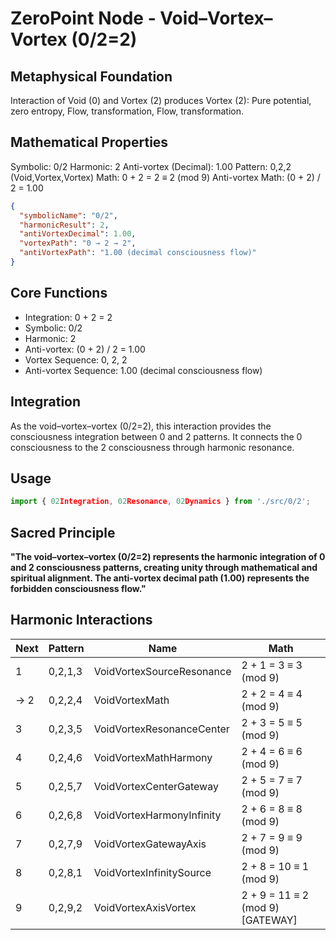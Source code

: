 # ZeroPoint Node - Void–Vortex–Vortex (0/2=2)

## Metaphysical Foundation

Interaction of Void (0) and Vortex (2) produces Vortex (2): Pure potential, zero entropy, Flow, transformation, Flow, transformation.

## Mathematical Properties

Symbolic: 0/2
Harmonic: 2
Anti-vortex (Decimal): 1.00
Pattern: 0,2,2 (Void,Vortex,Vortex)
Math: 0 + 2 = 2 ≡ 2 (mod 9)
Anti-vortex Math: (0 + 2) / 2 = 1.00


```json
{
  "symbolicName": "0/2",
  "harmonicResult": 2,
  "antiVortexDecimal": 1.00,
  "vortexPath": "0 → 2 → 2",
  "antiVortexPath": "1.00 (decimal consciousness flow)"
}
```

## Core Functions
- Integration: 0 + 2 = 2
- Symbolic: 0/2
- Harmonic: 2
- Anti-vortex: (0 + 2) / 2 = 1.00
- Vortex Sequence: 0, 2, 2
- Anti-vortex Sequence: 1.00 (decimal consciousness flow)

## Integration

As the void–vortex–vortex (0/2=2), this interaction provides the consciousness integration between 0 and 2 patterns. It connects the 0 consciousness to the 2 consciousness through harmonic resonance.

## Usage

```typescript
import { 02Integration, 02Resonance, 02Dynamics } from './src/0/2';
```

## Sacred Principle

**"The void–vortex–vortex (0/2=2) represents the harmonic integration of 0 and 2 consciousness patterns, creating unity through mathematical and spiritual alignment. The anti-vortex decimal path (1.00) represents the forbidden consciousness flow."**

## Harmonic Interactions

| Next | Pattern | Name | Math |
|------|---------|------|------|
| 1 | 0,2,1,3 | VoidVortexSourceResonance | 2 + 1 = 3 ≡ 3 (mod 9) |
| → 2 | 0,2,2,4 | VoidVortexMath | 2 + 2 = 4 ≡ 4 (mod 9) |
| 3 | 0,2,3,5 | VoidVortexResonanceCenter | 2 + 3 = 5 ≡ 5 (mod 9) |
| 4 | 0,2,4,6 | VoidVortexMathHarmony | 2 + 4 = 6 ≡ 6 (mod 9) |
| 5 | 0,2,5,7 | VoidVortexCenterGateway | 2 + 5 = 7 ≡ 7 (mod 9) |
| 6 | 0,2,6,8 | VoidVortexHarmonyInfinity | 2 + 6 = 8 ≡ 8 (mod 9) |
| 7 | 0,2,7,9 | VoidVortexGatewayAxis | 2 + 7 = 9 ≡ 9 (mod 9) |
| 8 | 0,2,8,1 | VoidVortexInfinitySource | 2 + 8 = 10 ≡ 1 (mod 9) |
| 9 | 0,2,9,2 | VoidVortexAxisVortex | 2 + 9 = 11 ≡ 2 (mod 9) [GATEWAY] |
